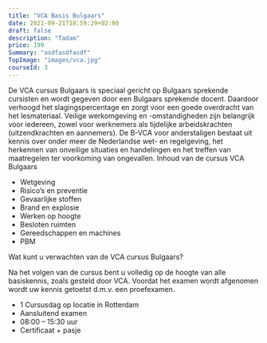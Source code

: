 ```yaml
---
title: "VCA Basis Bulgaars"
date: 2021-09-21T18:59:29+02:00
draft: false
description: "Tadam"
price: 199
Summary: "asdfasdfasdf"
TopImage: "images/vca.jpg"
courseId: 3
---
```

De VCA cursus Bulgaars is speciaal gericht op Bulgaars sprekende cursisten en wordt gegeven door een Bulgaars sprekende docent. Daardoor verhoogd het slagingspercentage en zorgt voor een goede overdracht van het lesmateriaal.
Veilige werkomgeving en -omstandigheden zijn belangrijk voor iedereen, zowel voor werknemers als tijdelijke arbeidskrachten (uitzendkrachten en aannemers).
De B-VCA voor anderstaligen bestaat uit kennis over onder meer de Nederlandse wet- en regelgeving, het herkennen van onveilige situaties en handelingen en het treffen van maatregelen ter voorkoming van ongevallen.
Inhoud van de cursus VCA Bulgaars

- Wetgeving
- Risico’s en preventie
- Gevaarlijke stoffen
- Brand en explosie
- Werken op hoogte
- Besloten ruimten
- Gereedschappen en machines
- PBM

Wat kunt u verwachten van de VCA cursus Bulgaars?

Na het volgen van de cursus bent u volledig op de hoogte van alle basiskennis, zoals gesteld door VCA. Voordat het examen wordt afgenomen wordt uw kennis getoetst d.m.v. een proefexamen.

- 1 Cursusdag op locatie in Rotterdam
- Aansluitend examen
- 08:00 – 15:30 uur
- Certificaat + pasje
